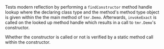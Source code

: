 [//]: # (MAIN: tmr.Demo)
Tests modern reflection by performing a ```findConstructor``` method handle lookup where the
declaring class type and the method's method type object is given within the
the main method of ```tmr.Demo```. Afterwards, ```invokeExact``` is called on the looked up method
handle which results in a call to ```tmr.Demo```'s constructor.

Whether the constructor is called or not is verified by a static method call within the constructor.
